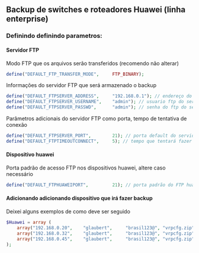 ##  Backup de switches e roteadores Huawei (linha enterprise)

### Definindo definindo parametros:
#### Servidor FTP
Modo FTP que os arquivos serão transferidos (recomendo não alterar)
```php
define("DEFAULT_FTP_TRANSFER_MODE",     FTP_BINARY);
```

Informações do servidor FTP que será armazenado o backup
```php
define("DEFAULT_FTPSERVER_ADDRESS",     "192.168.0.1"); // endereço do nosso servidor ftp
define("DEFAULT_FTPSERVER_USERNAME",    "admin"); // usuario ftp do servidor ftp 
define("DEFAULT_FTPSERVER_PASSWD",      "admin"); // senha do ftp do servidor ftp
```

Parâmetros adicionais do servidor FTP como porta, tempo de tentativa de conexão
```php
define("DEFAULT_FTPSERVER_PORT",        21); // porta default do servidor ftp
define("DEFAULT_FTPTIMEOUTCONNECT",     5); // tempo que tentará fazer uma conexão
```

#### Dispositivo huawei
Porta padrão de acesso FTP nos dispositivos huawei, altere caso necessário
```php
define("DEFAULT_FTPHUAWEIPORT",         21); // porta padrão do FTP huawei
```

#### Adicionando adicionando dispositivo que irá fazer backup
Deixei alguns exemplos de como deve ser seguido
```php
$Huawei = array (
    array("192.168.0.20",    "glaubert",     "brasil123@", "vrpcfg.zip", "Switch_Rodovia"),
    array("192.168.0.32",    "glaubert",     "brasil123@", "vrpcfg.zip", "Switch_Centro"),
    array("192.168.0.45",    "glaubert",     "brasil123@", "vrpcfg.zip", "Switch_Escola")
);
```


